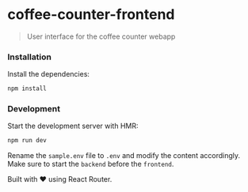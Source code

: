 # coffee-counter-frontend
> User interface for the coffee counter webapp

### Installation

Install the dependencies:

```bash
npm install
```

### Development

Start the development server with HMR:

```bash
npm run dev
```

Rename the `sample.env` file to `.env` and modify the content accordingly.
Make sure to start the `backend` before the `frontend`.

Built with ❤️ using React Router.
